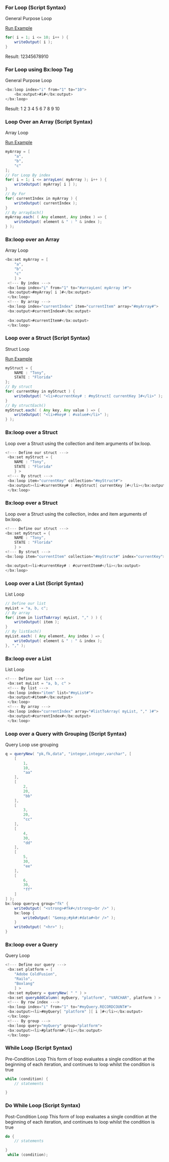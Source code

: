 ### For Loop (Script Syntax)

General Purpose Loop

<a href="https://try.boxlang.io/?code=eJxLyy%2FSUMhUsFUwtAZSNkDaAMjQ1lbQVKjm4iwvyixJ9S8tKSgtAanStOaq5QIARYkNGA%3D%3D" target="_blank">Run Example</a>

```java
for( i = 1; i <= 10; i++ ) {
	writeOutput( i );
}

```

Result: 12345678910

### For Loop using Bx:loop Tag

General Purpose Loop


```java
<bx:loop index="i" from="1" to="10">
    <bx:output>#i#</bx:output>
</bx:loop>
```

Result: 1 2 3 4 5 6 7 8 9 10

### Loop Over an Array (Script Syntax)

Array Loop

<a href="https://try.boxlang.io/?code=eJxlkMGqwjAQRdfmKy5dSEul2uVTK6goCML7AHER64gBk0hI0SL%2Bu5Pap09cZEImN%2BcM0fXUOVmjwAaiE8mox3XX1DIS25Ho97G0Dmtrz5jVUGZPVxy4M1%2F%2BZINsAGn2ONkLOcHdGIpR%2BYi3cQEZ0GsyMXSrSfgmTZHgJjoXpzz9Vv5c%2BVdgww%2B3nBL3IGZfcK9MK8vTp6OsnCPjV80syrzpX9iP5D9sM9lClsc4gSa9I4dDZUqvbHDlLGqZGYUQYkxNDTqRZlqvOTx%2FIkEx%2BbK2OXQRYcir%2BxfmAUJ5AJJxb5I%3D" target="_blank">Run Example</a>

```java
myArray = [ 
	"a",
	"b",
	"c"
];
// For Loop By index
for( i = 1; i <= arrayLen( myArray ); i++ ) {
	writeOutput( myArray[ i ] );
}
// By For
for( currentIndex in myArray ) {
	writeOutput( currentIndex );
}
// By arrayEach()
myArray.each( ( Any element, Any index ) => {
	writeOutput( element & " : " & index );
} );

```


### Bx:loop over an Array

Array Loop


```java
<bx:set myArray = [ 
	"a",
	"b",
	"c"
	] > 
 <!--- By index ---> 
 <bx:loop index="i" from="1" to="#arrayLen( myArray )#"> 
 <bx:output>#myArray[ i ]#</bx:output> 
 </bx:loop> 
 <!--- By array ---> 
 <bx:loop index="currentIndex" item="currentItem" array="#myArray#"> 
 <bx:output>#currentIndex#</bx:output> 
 
 <bx:output>#currentItem#</bx:output> 
 </bx:loop>
```


### Loop over a Struct (Script Syntax)

Struct Loop

<a href="https://try.boxlang.io/?code=eJx1jk0LgkAQhs%2FOrxh2LwqS9%2FwAA7tEddBbdBDbaFHX2HaLRfzv6ZJkhy7DzPC8H63JldSVwhh7BOeQ7jNcIyk6YYgPTl6khX1sm07yS0lgCCEIcGPwYXVw7aSLlZaSCbVjBrnAdvb0sAfnJbliR63uWrlIooYn9IvT0ZvO%2FGnpc6ZRMLIEvRCGn8isrG6uB7NqxaYbXUyFwZoZ3y7PstFsLBAnfzrUn3ALLrOm8QYmylXE" target="_blank">Run Example</a>

```java
myStruct = { 
	NAME : "Tony",
	STATE : "Florida"
};
// By struct
for( currentKey in myStruct ) {
	writeOutput( "<li>#currentKey# : #myStruct[ currentKey ]#</li>" );
}
// By structEach()
myStruct.each( ( Any key, Any value ) => {
	writeOutput( "<li>#key# : #value#</li>" );
} );

```


### Bx:loop over a Struct

Loop over a Struct using the collection and item arguments of bx:loop.


```java
<!--- Define our struct ---> 
 <bx:set myStruct = {
	NAME : "Tony",
	STATE : "Florida"
	} > 
 <!--- By struct ---> 
 <bx:loop item="currentKey" collection="#myStruct#"> 
 <bx:output><li>#currentKey# : #myStruct[ currentKey ]#</li></bx:output> 
 </bx:loop>
```


### Bx:loop over a Struct

Loop over a Struct using the collection, index and item arguments of bx:loop.


```java
<!--- Define our struct --->
<bx:set myStruct = {
	NAME : "Tony",
	STATE : "Florida"
	} >
<!--- By struct --->
<bx:loop item="currentItem" collection="#myStruct#" index="currentKey">

<bx:output><li>#currentKey# : #currentItem#</li></bx:output>
</bx:loop>
```


### Loop over a List (Script Syntax)

List Loop


```java
// Define our list
myList = "a, b, c";
// By array
for( item in listToArray( myList, "," ) ) {
	writeOutput( item );
}
// By listEach()
myList.each( ( Any element, Any index ) => {
	writeOutput( element & " : " & index );
}, "," );

```


### Bx:loop over a List

List Loop


```java
<!--- Define our list ---> 
 <bx:set myList = "a, b, c" > 
 <!--- By list ---> 
 <bx:loop index="item" list="#myList#"> 
 <bx:output>#item#</bx:output> 
 </bx:loop> 
 <!--- By array ---> 
 <bx:loop index="currentIndex" array="#listToArray( myList, "," )#"> 
 <bx:output>#currentIndex#</bx:output> 
 </bx:loop>
```


### Loop over a Query with Grouping (Script Syntax)

Query Loop use grouping


```java
q = queryNew( "pk,fk,data", "integer,integer,varchar", [ 
	[
		1,
		10,
		"aa"
	],
	[
		2,
		20,
		"bb"
	],
	[
		3,
		20,
		"cc"
	],
	[
		4,
		30,
		"dd"
	],
	[
		5,
		30,
		"ee"
	],
	[
		6,
		30,
		"ff"
	]
] );
bx:loop query=q group="fk" {
	writeOutput( "<strong>#fk#</strong><br />" );
	bx:loop {
		writeOutput( "&emsp;#pk#:#data#<br />" );
	}
	writeOutput( "<hr>" );
}

```


### Bx:loop over a Query

Query Loop


```java
<!--- Define our query ---> 
 <bx:set platform = [
	"Adobe ColdFusion",
	"Railo",
	"Boxlang"
	] > 
 <bx:set myQuery = queryNew( " " ) > 
 <bx:set queryAddColumn( myQuery, "platform", "VARCHAR", platform ) > 
 <!--- By row index ---> 
 <bx:loop index="i" from="1" to="#myQuery.RECORDCOUNT#"> 
 <bx:output><li>#myQuery[ "platform" ][ i ]#</li></bx:output> 
 </bx:loop> 
 <!--- By group ---> 
 <bx:loop query="myQuery" group="platform"> 
 <bx:output><li>#platform#</li></bx:output> 
 </bx:loop>
```


### While Loop (Script Syntax)

Pre-Condition Loop This form of loop evaluates a single condition at the beginning of each iteration, and continues to loop whilst the condition is true


```java
while (condition) {
	// statements

}

```


### Do While Loop (Script Syntax)

Post-Condition Loop This form of loop evaluates a single condition at the beginning of each iteration, and continues to loop whilst the condition is true


```java
do {
	// statements

}
 while (condition);

```


